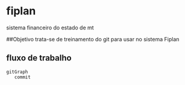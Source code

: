 # fiplan
sistema financeiro do estado de mt


##Objetivo
trata-se de treinamento do git para usar no sistema Fiplan

## fluxo de trabalho

```mermaid
gitGraph
   commit
```

